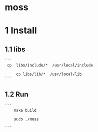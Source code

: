 # moss


# 1 Install

## 1.1 libs
    
    ```
	 cp  libs/include/*  /usr/local/include
		
         cp libs/lib/*  /usr/local/lib
    ```

## 1.2 Run

    ```
        make build

        sudo ./moss
	
    ```
